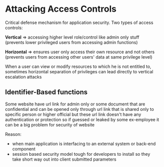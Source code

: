 # Attacking Access Controls

Critical defense mechanism for application security. Two types of access controls:

**Vertical** => accessing higher level role/control like admin only stuff (prevents lower privileged users from accessing admin functions)

**Horizontal** => ensures user only access their own resource and not others (prevents users from accessing other users' data at same privilege level)

When a user can view or modify resources to which he is not entitled to, sometimes horizontal separation of privileges can lead directly to vertical escalation attacks

## Identifier-Based functions

Some website have url link for admin only or some document that are confidential and can be opened only through url link that is shared only to specific person or higher official but these url link doesn't have any authentication or protection so if guessed or leaked by some ex-employee it can be a big problem for security of website 

Reason: 
- when main application is interfacing to an external system or back-end component 
- session based security model tough for developers to install so they take short way out into client submitted parameters
